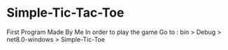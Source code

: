 # Simple-Tic-Tac-Toe
First Program Made By Me
In order to play the game Go to : 
bin > Debug > net8.0-windows > Simple-Tic-Toe
